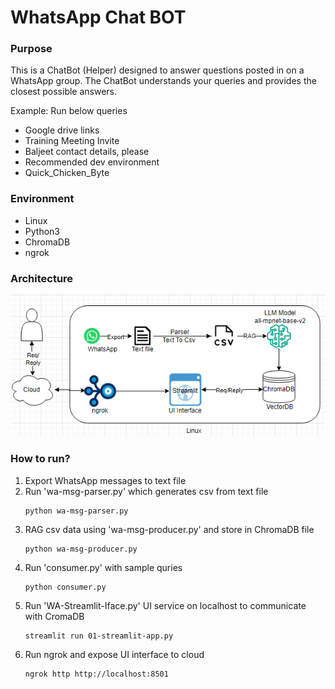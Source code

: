 # WhatsApp Chat BOT
### Purpose
This is a ChatBot (Helper) designed to answer questions posted in on a WhatsApp group. The ChatBot understands your queries and provides the closest possible answers.

Example: Run below queries
- Google drive links
- Training Meeting Invite
- Baljeet contact details, please
- Recommended dev environment
- Quick_Chicken_Byte

### Environment
- Linux
- Python3
- ChromaDB
- ngrok

### Architecture
![Alt text here](diagrams/architecture.png)
### How to run?
1. Export WhatsApp messages to text file
1. Run 'wa-msg-parser.py' which generates csv from text file
    ```Shell
    python wa-msg-parser.py
    ```
1. RAG csv data using 'wa-msg-producer.py' and store in ChromaDB
file
    ```Shell
    python wa-msg-producer.py
    ```
1. Run 'consumer.py' with sample quries
    ```Shell
    python consumer.py
    ```
1. Run 'WA-Streamlit-Iface.py' UI service on localhost to communicate with CromaDB
    ```Shell
    streamlit run 01-streamlit-app.py
    ```
1. Run ngrok and expose UI interface to cloud
    ```Shell
    ngrok http http://localhost:8501
    ```
